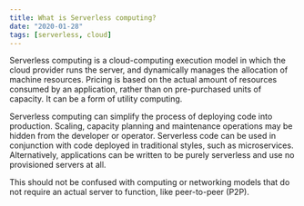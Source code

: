 ```yaml
---
title: What is Serverless computing?
date: "2020-01-28"
tags: [serverless, cloud]
---
```


Serverless computing is a cloud-computing execution model in which the cloud provider runs the server, and dynamically manages the allocation of machine resources. Pricing is based on the actual amount of resources consumed by an application, rather than on pre-purchased units of capacity. It can be a form of utility computing.

Serverless computing can simplify the process of deploying code into production. Scaling, capacity planning and maintenance operations may be hidden from the developer or operator. Serverless code can be used in conjunction with code deployed in traditional styles, such as microservices. Alternatively, applications can be written to be purely serverless and use no provisioned servers at all.

This should not be confused with computing or networking models that do not require an actual server to function, like peer-to-peer (P2P).
